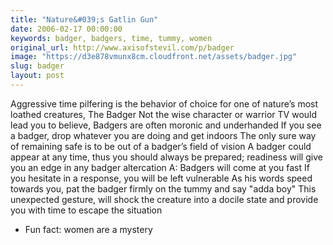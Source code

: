 ```yaml
---
title: "Nature&#039;s Gatlin Gun"
date: 2006-02-17 00:00:00
keywords: badger, badgers, time, tummy, women
original_url: http://www.axisofstevil.com/p/badger
image: "https://d3e878vmunx8cm.cloudfront.net/assets/badger.jpg"
slug: badger
layout: post
---
```


Aggressive time pilfering is the behavior of choice for one of nature’s most loathed creatures, The Badger Not the wise character or warrior TV would lead you to believe, Badgers are often moronic and underhanded If you see a badger, drop whatever you are doing and get indoors The only sure way of remaining safe is to be out of a badger’s field of vision A badger could appear at any time, thus you should always be prepared; readiness will give you an edge in any badger altercation
A: Badgers will come at you fast If you hesitate in a response, you will be left vulnerable As his words speed towards you, pat the badger firmly on the tummy and say &quot;adda boy&quot; This unexpected gesture, will shock the creature into a docile state and provide you with time to escape the situation
* Fun fact: women are a mystery

